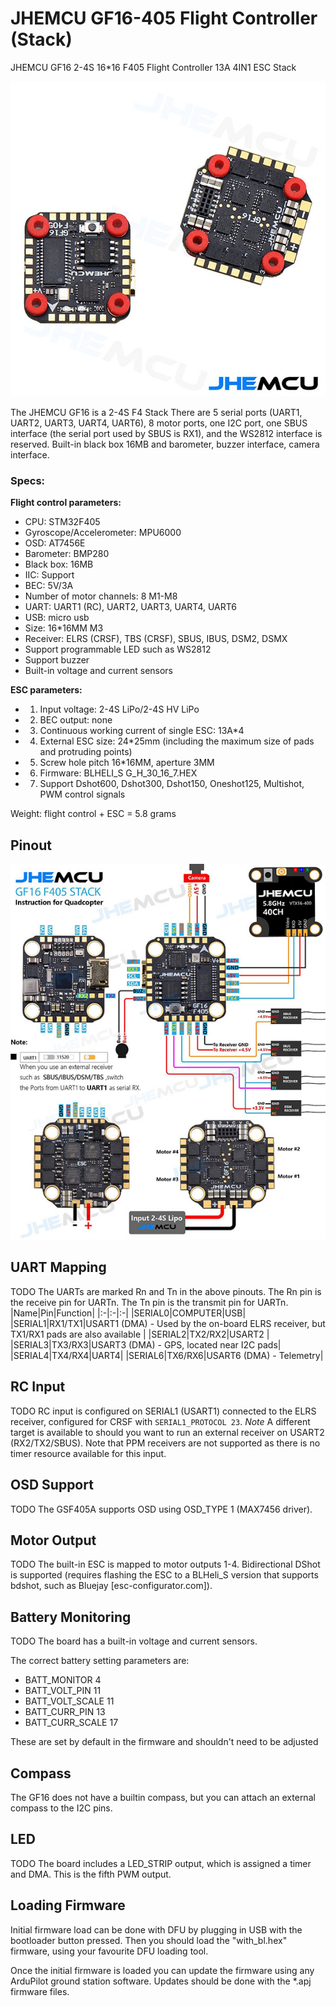 # JHEMCU GF16-405 Flight Controller (Stack)

JHEMCU GF16  2-4S 16*16 F405 Flight Controller 13A 4IN1 ESC Stack

![JHEMCU GF16](GF16.jpg "JHEMCU GF16")

The JHEMCU GF16  is a 2-4S F4 Stack
There are 5 serial ports (UART1, UART2, UART3, UART4, UART6), 8 motor ports, one I2C port, one SBUS interface (the serial port used by SBUS is RX1),
and the WS2812 interface is reserved. Built-in black box 16MB and barometer, buzzer interface, camera interface.


### Specs:
 
**Flight control parameters:**
* CPU: STM32F405
* Gyroscope/Accelerometer: MPU6000
* OSD: AT7456E
* Barometer: BMP280
* Black box: 16MB
* IIC: Support
* BEC: 5V/3A
* Number of motor channels: 8 M1-M8
* UART: UART1 (RC), UART2, UART3, UART4, UART6
* USB: micro usb
* Size: 16*16MM M3
* Receiver: ELRS (CRSF), TBS (CRSF), SBUS, IBUS, DSM2, DSMX
* Support programmable LED such as WS2812
* Support buzzer
* Built-in voltage and current sensors
 
**ESC parameters:**
* 1. Input voltage: 2-4S LiPo/2-4S HV LiPo
* 2. BEC output: none
* 3. Continuous working current of single ESC: 13A*4
* 4. External ESC size: 24*25mm (including the maximum size of pads and protruding points)
* 5. Screw hole pitch 16*16MM, aperture 3MM
* 6. Firmware: BLHELI_S G_H_30_16_7.HEX
* 7. Support Dshot600, Dshot300, Dshot150, Oneshot125, Multishot, PWM control signals
 
Weight: flight control + ESC = 5.8 grams

## Pinout

![JHEMCU GF1- Pinout](pinout.jpg "JHEMCU GF1- Pinout")

## UART Mapping
TODO
The UARTs are marked Rn and Tn in the above pinouts. The Rn pin is the
receive pin for UARTn. The Tn pin is the transmit pin for UARTn.
|Name|Pin|Function|
|:-|:-|:-|
|SERIAL0|COMPUTER|USB|
|SERIAL1|RX1/TX1|USART1 (DMA) - Used by the on-board ELRS receiver, but TX1/RX1 pads are also available |
|SERIAL2|TX2/RX2|USART2 |
|SERIAL3|TX3/RX3|USART3 (DMA) - GPS, located near I2C pads|
|SERIAL4|TX4/RX4|UART4|
|SERIAL6|TX6/RX6|USART6 (DMA) - Telemetry|

## RC Input
TODO 
RC input is configured on SERIAL1 (USART1) connected to the ELRS receiver, configured for CRSF with `SERIAL1_PROTOCOL 23`. 
*Note* A different target is available to should you want to run an external receiver on USART2 (RX2/TX2/SBUS). Note that PPM receivers are not supported as there is no timer resource available for this input. 
  
## OSD Support
TODO
The GSF405A supports OSD using OSD_TYPE 1 (MAX7456 driver).

## Motor Output
TODO
The built-in ESC is mapped to motor outputs 1-4. Bidirectional DShot is supported (requires flashing the ESC to a BLHeli_S version that supports bdshot, such as Bluejay [esc-configurator.com]).

## Battery Monitoring
TODO
The board has a built-in voltage and current sensors. 

The correct battery setting parameters are:

 - BATT_MONITOR 4
 - BATT_VOLT_PIN 11
 - BATT_VOLT_SCALE 11
 - BATT_CURR_PIN 13
 - BATT_CURR_SCALE 17

These are set by default in the firmware and shouldn't need to be adjusted

## Compass

The GF16 does not have a builtin compass, but you can attach an external compass to the I2C pins.

## LED
TODO
The board includes a LED_STRIP output, which is assigned a timer and DMA. This is the fifth PWM output.

## Loading Firmware

Initial firmware load can be done with DFU by plugging in USB with the
bootloader button pressed. Then you should load the "with_bl.hex"
firmware, using your favourite DFU loading tool.

Once the initial firmware is loaded you can update the firmware using
any ArduPilot ground station software. Updates should be done with the
*.apj firmware files.

